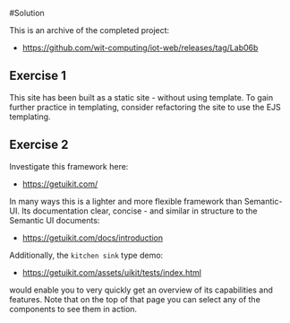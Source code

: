 #Solution

This is an archive of the completed project:

- <https://github.com/wit-computing/iot-web/releases/tag/Lab06b>

## Exercise 1

This site has been built as a static site - without using template. To gain further practice in templating, consider refactoring the site to use the EJS templating.

## Exercise 2

Investigate this framework here:

- <https://getuikit.com/>

In many ways this is a lighter and more flexible framework than Semantic-UI. Its documentation clear, concise - and similar in structure to the Semantic UI documents:

- <https://getuikit.com/docs/introduction>

Additionally, the `kitchen sink` type demo:

- <https://getuikit.com/assets/uikit/tests/index.html>

would enable you to very quickly get an overview of its capabilities and features. Note that on the top of that page you can select any of the components to see them in action.

